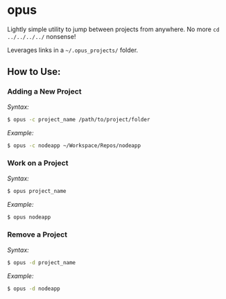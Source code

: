 # opus

Lightly simple utility to jump between projects from anywhere. No more `cd ../../../../` nonsense!

Leverages links in a `~/.opus_projects/` folder.

## How to Use:

### Adding a New Project

*Syntax:*
```bash
$ opus -c project_name /path/to/project/folder
```

*Example:*
```bash
$ opus -c nodeapp ~/Workspace/Repos/nodeapp
```

### Work on a Project

*Syntax:*
```bash
$ opus project_name
```

*Example:*
```bash
$ opus nodeapp
```

### Remove a Project

*Syntax:*
```bash
$ opus -d project_name
```

*Example:*
```bash
$ opus -d nodeapp
```
